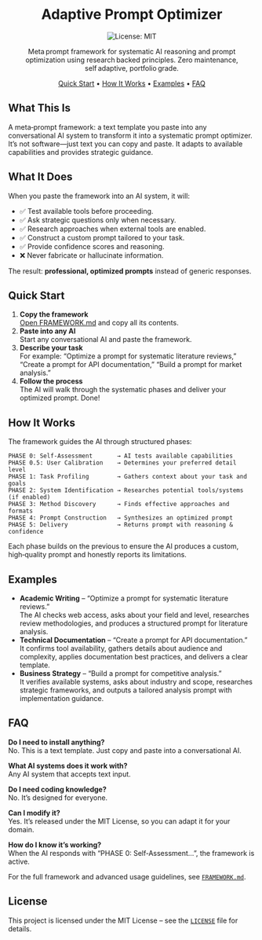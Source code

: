 <div align="center">  
  
# Adaptive Prompt Optimizer  
  
![License: MIT](https://img.shields.io/badge/license-MIT-blue.svg)  
  
Meta prompt framework for systematic AI reasoning and prompt optimization using research backed principles. Zero maintenance, self adaptive, portfolio grade.  
  
[Quick Start](#quick-start) • [How It Works](#how-it-works) • [Examples](#examples) • [FAQ](#faq)  
  
</div>  
  
## What This Is  
  
A meta‑prompt framework: a text template you paste into any conversational AI system to transform it into a systematic prompt optimizer. It’s not software—just text you can copy and paste. It adapts to available capabilities and provides strategic guidance.  
  
## What It Does  
  
When you paste the framework into an AI system, it will:  
  
- ✅ Test available tools before proceeding.  
- ✅ Ask strategic questions only when necessary.  
- ✅ Research approaches when external tools are enabled.  
- ✅ Construct a custom prompt tailored to your task.  
- ✅ Provide confidence scores and reasoning.  
- ❌ Never fabricate or hallucinate information.  
  
The result: **professional, optimized prompts** instead of generic responses.  
  
## Quick Start  
  
1. **Copy the framework**  
   [Open FRAMEWORK.md](./FRAMEWORK.md) and copy all its contents.  
2. **Paste into any AI**  
   Start any conversational AI and paste the framework.  
3. **Describe your task**  
   For example: “Optimize a prompt for systematic literature reviews,” “Create a prompt for API documentation,” “Build a prompt for market analysis.”  
4. **Follow the process**  
   The AI will walk through the systematic phases and deliver your optimized prompt. Done!  
  
## How It Works  
  
The framework guides the AI through structured phases:  
  
```
PHASE 0: Self‑Assessment       → AI tests available capabilities
PHASE 0.5: User Calibration    → Determines your preferred detail level
PHASE 1: Task Profiling        → Gathers context about your task and goals
PHASE 2: System Identification → Researches potential tools/systems (if enabled)
PHASE 3: Method Discovery      → Finds effective approaches and formats
PHASE 4: Prompt Construction   → Synthesizes an optimized prompt
PHASE 5: Delivery              → Returns prompt with reasoning & confidence
```  
  
Each phase builds on the previous to ensure the AI produces a custom, high‑quality prompt and honestly reports its limitations.  
  
## Examples  
  
- **Academic Writing** – “Optimize a prompt for systematic literature reviews.”  
  The AI checks web access, asks about your field and level, researches review methodologies, and produces a structured prompt for literature analysis.  
- **Technical Documentation** – “Create a prompt for API documentation.”  
  It confirms tool availability, gathers details about audience and complexity, applies documentation best practices, and delivers a clear template.  
- **Business Strategy** – “Build a prompt for competitive analysis.”  
  It verifies available systems, asks about industry and scope, researches strategic frameworks, and outputs a tailored analysis prompt with implementation guidance.  
  
## FAQ  
  
**Do I need to install anything?**  
No. This is a text template. Just copy and paste into a conversational AI.  
  
**What AI systems does it work with?**  
Any AI system that accepts text input.  
  
**Do I need coding knowledge?**  
No. It’s designed for everyone.  
  
**Can I modify it?**  
Yes. It’s released under the MIT License, so you can adapt it for your domain.  
  
**How do I know it’s working?**  
When the AI responds with “PHASE 0: Self‑Assessment…”, the framework is active.  
  
For the full framework and advanced usage guidelines, see [`FRAMEWORK.md`](FRAMEWORK.md).  
  
## License  
  
This project is licensed under the MIT License – see the [`LICENSE`](LICENSE) file for details.
